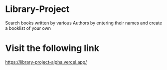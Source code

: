 # Library-Project
Search books written by various Authors by entering their names and create a booklist of your own

# Visit the following link
https://library-project-alpha.vercel.app/
